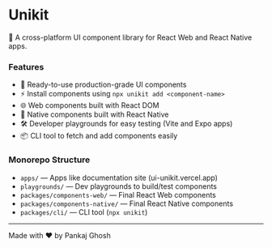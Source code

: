 # Unikit

🚀 A cross-platform UI component library for React Web and React Native apps.

### Features

- 🧩 Ready-to-use production-grade UI components
- ⚡ Install components using `npx unikit add <component-name>`
- 🌐 Web components built with React DOM
- 📱 Native components built with React Native
- 🛠 Developer playgrounds for easy testing (Vite and Expo apps)
- 📦 CLI tool to fetch and add components easily

### Monorepo Structure

- `apps/` — Apps like documentation site (ui-unikit.vercel.app)
- `playgrounds/` — Dev playgrounds to build/test components
- `packages/components-web/` — Final React Web components
- `packages/components-native/` — Final React Native components
- `packages/cli/` — CLI tool (`npx unikit`)

---

Made with ❤️ by Pankaj Ghosh
